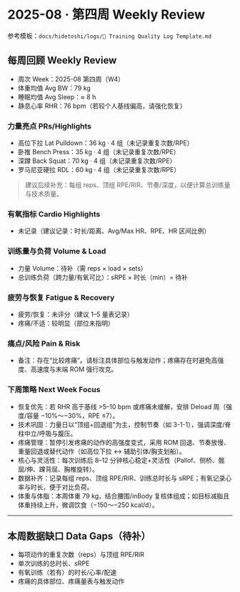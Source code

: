 # 2025-08 · 第四周 Weekly Review

参考模板：`docs/hidetoshi/logs/📓 Training Quality Log Template.md`

## 每周回顾 Weekly Review

- 周次 Week：2025-08 第四周（W4）
- 体重均值 Avg BW：79 kg
- 睡眠均值 Avg Sleep：≈ 8 h
- 静息心率 RHR：76 bpm（若较个人基线偏高，请强化恢复）

### 力量亮点 PRs/Highlights
- 高位下拉 Lat Pulldown：36 kg · 4 组（未记录重复次数/RPE）
- 卧推 Bench Press：35 kg · 4 组（未记录重复次数/RPE）
- 深蹲 Back Squat：70 kg · 4 组（未记录重复次数/RPE）
- 罗马尼亚硬拉 RDL：60 kg · 4 组（未记录重复次数/RPE）

> 建议后续补充：每组 reps、顶组 RPE/RIR、节奏/深度，以便计算总训练量与技术质量。

### 有氧指标 Cardio Highlights
- 未记录（建议记录：时长/距离、Avg/Max HR、RPE、HR 区间比例）

### 训练量与负荷 Volume & Load
- 力量 Volume：待补（需 reps × load × sets）
- 总训练负荷（跨力量/有氧可比）：sRPE × 时长（min）= 待补

### 疲劳与恢复 Fatigue & Recovery
- 疲劳/恢复：未评分（建议 1–5 量表记录）
- 疼痛/不适：较明显（部位未指明）

### 痛点/风险 Pain & Risk
- 备注：存在“比较疼痛”。请标注具体部位与触发动作；疼痛存在时避免高强度、高速度与末端 ROM 强行攻克。

### 下周策略 Next Week Focus
- 恢复优先：若 RHR 高于基线 >5–10 bpm 或疼痛未缓解，安排 Deload 周（强度/容量 −10%～−30%，RPE ≤7）。
- 技术巩固：力量日以“顶组+回退组”为主，控制节奏（如 3-1-1），强调深度/脊柱中立/呼吸与腹压。
- 疼痛管理：暂停引发疼痛的动作的高强度变式，采用 ROM 回退、节奏放慢、重量回退或替代动作（如高位下拉 ↔ 辅助引体/胸支划船）。
- 核心与灵活性：每次训练后 8–12 分钟核心稳定+灵活性（Pallof、侧桥、髋屈/伸、踝背屈、胸椎旋转）。
- 数据补齐：记录每组 reps、顶组 RPE/RIR、训练总时长与 sRPE；有氧记录心率与时长，便于对比负荷。
- 体重与体脂：本周体重 79 kg，结合腰围/inBody 复核体组成；如目标减脂且体重持续上升，微调饮食（−150～−250 kcal/d）。

---

## 本周数据缺口 Data Gaps（待补）
- 每项动作的重复次数（reps）与顶组 RPE/RIR
- 单次训练的总时长、sRPE
- 有氧训练（若有）的时长/心率/配速
- 疼痛的具体部位、疼痛量表与触发动作


 
